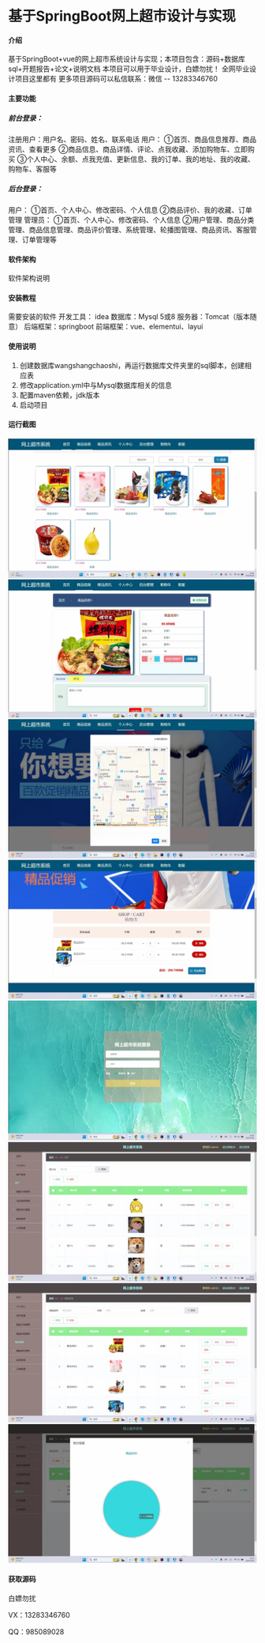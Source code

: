 # 基于SpringBoot网上超市设计与实现

#### 介绍
基于SpringBoot+vue的网上超市系统设计与实现；本项目包含：源码+数据库sql+开题报告+论文+说明文档 
本项目可以用于毕业设计，白嫖勿扰！ 全网毕业设计项目这里都有 更多项目源码可以私信联系：微信 -- 13283346760

#### 主要功能
##### 前台登录：
注册用户：用户名、密码、姓名、联系电话
用户：
①首页、商品信息推荐、商品资讯、查看更多
②商品信息、商品详情、评论、点我收藏、添加购物车、立即购买
③个人中心、余额、点我充值、更新信息、我的订单、我的地址、我的收藏、购物车、客服等

##### 后台登录：
用户：
①首页、个人中心、修改密码、个人信息
②商品评价、我的收藏、订单管理
管理员：
①首页、个人中心、修改密码、个人信息
②用户管理、商品分类管理、商品信息管理、商品评价管理、系统管理、轮播图管理、商品资讯、客服管理、订单管理等

#### 软件架构
软件架构说明

#### 安装教程
需要安装的软件
开发工具： idea
数据库：Mysql 5或8
服务器：Tomcat（版本随意）
后端框架：springboot
前端框架：vue、elementui、layui

#### 使用说明
1. 创建数据库wangshangchaoshi，再运行数据库文件夹里的sql脚本，创建相应表
2. 修改application.yml中与Mysql数据库相关的信息
3. 配置maven依赖，jdk版本
4. 启动项目



#### 运行截图
![](./运行截图/1.jpg)
![](./运行截图/2.jpg)
![](./运行截图/3.jpg)
![](./运行截图/4.jpg)
![](./运行截图/5.jpg)
![](./运行截图/6.jpg)
![](./运行截图/7.jpg)
![](./运行截图/8.jpg)

#### 获取源码
白嫖勿扰

VX：13283346760

QQ：985089028